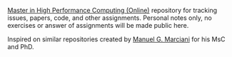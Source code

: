 [Master in High Performance Computing (Online)](https://www.usc.gal/en/studies/masters/engineering-and-architecture/master-high-performance-computing-online)
repository for tracking issues, papers, code, and other assignments. Personal notes
only, no exercises or answer of assignments will be made public here.

Inspired on similar repositories created by [Manuel G. Marciani](https://github.com/manuel-g-castro)
for his MsC and PhD.
